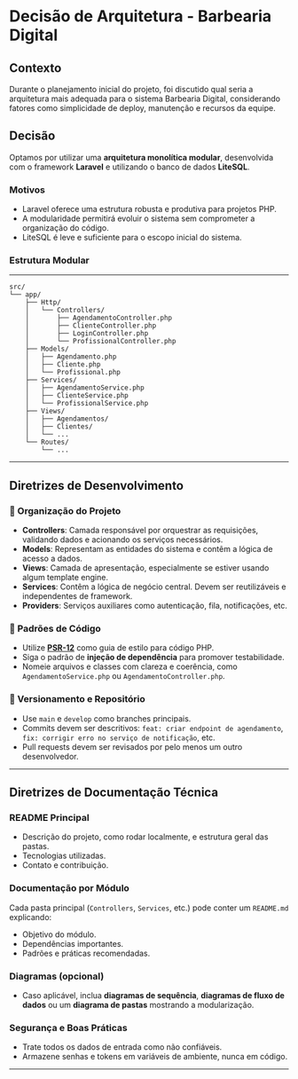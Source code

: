 # Decisão de Arquitetura - Barbearia Digital

## Contexto
Durante o planejamento inicial do projeto, foi discutido qual seria a arquitetura mais adequada para o sistema Barbearia Digital, considerando fatores como simplicidade de deploy, manutenção e recursos da equipe.

## Decisão
Optamos por utilizar uma **arquitetura monolítica modular**, desenvolvida com o framework **Laravel** e utilizando o banco de dados **LiteSQL**.

### Motivos
- Laravel oferece uma estrutura robusta e produtiva para projetos PHP.
- A modularidade permitirá evoluir o sistema sem comprometer a organização do código.
- LiteSQL é leve e suficiente para o escopo inicial do sistema.

### Estrutura Modular 

---

```
src/  
└── app/  
    ├── Http/  
    │   └── Controllers/  
    │       ├── AgendamentoController.php  
    │       ├── ClienteController.php  
    │       ├── LoginController.php  
    │       └── ProfissionalController.php  
    ├── Models/  
    │   ├── Agendamento.php  
    │   ├── Cliente.php  
    │   └── Profissional.php  
    ├── Services/  
    │   ├── AgendamentoService.php  
    │   ├── ClienteService.php  
    │   └── ProfissionalService.php 
    ├── Views/  
    │   ├── Agendamentos/ 
    │   ├── Clientes/  
    │   └── ...  
    └── Routes/  
        └── ...
```
---

##  Diretrizes de Desenvolvimento

### 🔹 Organização do Projeto
- **Controllers**: Camada responsável por orquestrar as requisições, validando dados e acionando os serviços necessários.
- **Models**: Representam as entidades do sistema e contêm a lógica de acesso a dados.
- **Views**: Camada de apresentação, especialmente se estiver usando algum template engine.
- **Services**: Contêm a lógica de negócio central. Devem ser reutilizáveis e independentes de framework.
- **Providers**: Serviços auxiliares como autenticação, fila, notificações, etc.

### 🔹 Padrões de Código
- Utilize [**PSR-12**](https://www.php-fig.org/psr/psr-12/) como guia de estilo para código PHP.
- Siga o padrão de **injeção de dependência** para promover testabilidade.
- Nomeie arquivos e classes com clareza e coerência, como `AgendamentoService.php` ou `AgendamentoController.php`.

### 🔹 Versionamento e Repositório
- Use `main` e `develop` como branches principais.
- Commits devem ser descritivos: `feat: criar endpoint de agendamento`, `fix: corrigir erro no serviço de notificação`, etc.
- Pull requests devem ser revisados por pelo menos um outro desenvolvedor.

---

##  Diretrizes de Documentação Técnica

###  README Principal
- Descrição do projeto, como rodar localmente, e estrutura geral das pastas.
- Tecnologias utilizadas.
- Contato e contribuição.

###  Documentação por Módulo
Cada pasta principal (`Controllers`, `Services`, etc.) pode conter um `README.md` explicando:
- Objetivo do módulo.
- Dependências importantes.
- Padrões e práticas recomendadas.

###  Diagramas (opcional)
- Caso aplicável, inclua **diagramas de sequência**, **diagramas de fluxo de dados** ou um **diagrama de pastas** mostrando a modularização.

###  Segurança e Boas Práticas
- Trate todos os dados de entrada como não confiáveis.
- Armazene senhas e tokens em variáveis de ambiente, nunca em código.

---



